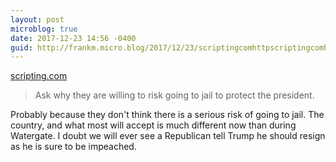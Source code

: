 ```yaml
---
layout: post
microblog: true
date: 2017-12-23 14:56 -0400
guid: http://frankm.micro.blog/2017/12/23/scriptingcomhttpscriptingcomhtmla-ask-why.html
---
```

 [scripting.com](http://scripting.com/2017/12/23.html#a165008)

> Ask why they are willing to risk going to jail to protect the president.

Probably because they don't think there is a serious risk of going to jail. The country, and what most will accept is much different now than during Watergate. I doubt we will ever see a Republican tell Trump he should resign as he is sure to be impeached. 
